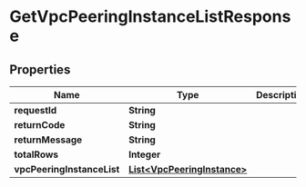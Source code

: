 
# GetVpcPeeringInstanceListResponse

## Properties
Name | Type | Description | Notes
------------ | ------------- | ------------- | -------------
**requestId** | **String** |  |  [optional]
**returnCode** | **String** |  |  [optional]
**returnMessage** | **String** |  |  [optional]
**totalRows** | **Integer** |  |  [optional]
**vpcPeeringInstanceList** | [**List&lt;VpcPeeringInstance&gt;**](VpcPeeringInstance.md) |  |  [optional]



